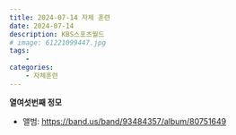 ```yaml
---
title: 2024-07-14 자체 훈련
date: 2024-07-14
description: KBS스포츠월드
# image: 61221099447.jpg
tags:
    - 
categories:
    - 자체훈련
---
```


**열여섯번째 정모**

- 앨범: https://band.us/band/93484357/album/80751649